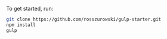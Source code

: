 To get started, run:
```bash
git clone https://github.com/rosszurowski/gulp-starter.git
npm install
gulp
```
